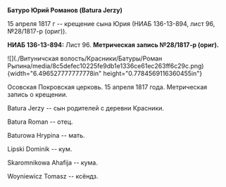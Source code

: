 **Батуро Юрий Романов (Baturа Jerzy)**

15 апреля 1817 г -- крещение сына Юрия (НИАБ 136-13-894, лист 96,
№28/1817-р (ориг)).

**НИАБ 136-13-894:** Лист 96. **Метрическая запись №28/1817-р (ориг).**

![](./Витуничская волость/Красники/Батуры/Роман Рыпина/media/8c5defec10225fe9db1e1336ce61ec263ff6c29c.png){width="6.496527777777778in"
height="0.7784569116360455in"}

Осовская Покровская церковь. 15 апреля 1817 года. Метрическая запись о
крещении.

Batura Jerzy -- сын родителей с деревни Красники.

Batura Roman -- отец.

Baturowa Hrypina -- мать.

Lipski Dominik -- кум.

Skaromnikowa Ahafija -- кума.

Woyniewicz Tomasz -- ксёндз.
